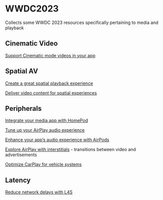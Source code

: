 # WWDC2023
Collects some WWDC 2023 resources specifically pertaining to media and playback

## Cinematic Video

[Support Cinematic mode videos in your app](https://developer.apple.com/videos/play/wwdc2023/10137/)

## Spatial AV 

[Create a great spatial playback experience](https://developer.apple.com/videos/play/wwdc2023/10070/)

[Deliver video content for spatial experiences](https://developer.apple.com/videos/play/wwdc2023/10071/)

## Peripherals

[Integrate your media app with HomePod](https://developer.apple.com/videos/play/wwdc2023/10104/)

[Tune up your AirPlay audio experience](https://developer.apple.com/videos/play/wwdc2023/10238)

[Enhance your app’s audio experience with AirPods](https://developer.apple.com/videos/play/wwdc2023/10233/)

[Explore AirPlay with interstitials](https://developer.apple.com/videos/play/wwdc2023/10275/) - transitions between video and advertisements

[Optimize CarPlay for vehicle systems](https://developer.apple.com/videos/play/wwdc2023/10150/)

## Latency

[Reduce network delays with L4S](https://developer.apple.com/videos/play/wwdc2023/10004/)
